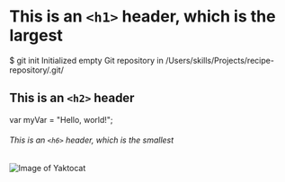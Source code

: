 # This is an `<h1>` header, which is the largest
$ git init
Initialized empty Git repository in /Users/skills/Projects/recipe-repository/.git/

## This is an `<h2>` header
var myVar = "Hello, world!";

###### This is an `<h6>` header, which is the smallest
![Image of Yaktocat](https://octodex.github.com/images/yaktocat.png)

